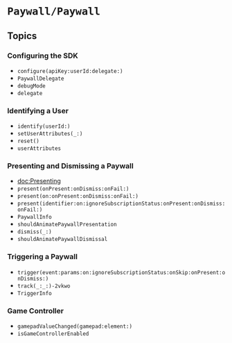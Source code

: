 # ``Paywall/Paywall``

## Topics

### Configuring the SDK

- ``configure(apiKey:userId:delegate:)``
- ``PaywallDelegate``
- ``debugMode``
- ``delegate``

### Identifying a User

- ``identify(userId:)``
- ``setUserAttributes(_:)``
- ``reset()``
- ``userAttributes``


### Presenting and Dismissing a Paywall

- <doc:Presenting>
- ``present(onPresent:onDismiss:onFail:)``
- ``present(on:onPresent:onDismiss:onFail:)``
- ``present(identifier:on:ignoreSubscriptionStatus:onPresent:onDismiss:onFail:)``
- ``PaywallInfo``
- ``shouldAnimatePaywallPresentation``
- ``dismiss(_:)``
- ``shouldAnimatePaywallDismissal``

### Triggering a Paywall

- ``trigger(event:params:on:ignoreSubscriptionStatus:onSkip:onPresent:onDismiss:)``
- ``track(_:_:)-2vkwo``
- ``TriggerInfo``

### Game Controller

- ``gamepadValueChanged(gamepad:element:)``
- ``isGameControllerEnabled``

